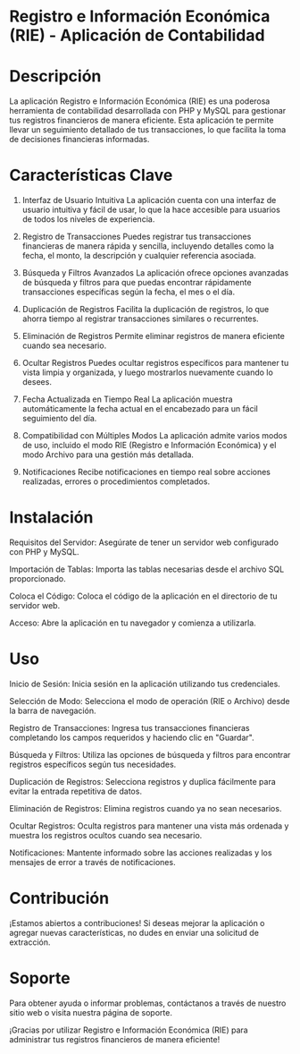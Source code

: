 # Registro e Información Económica (RIE) - Aplicación de Contabilidad

# Descripción
La aplicación Registro e Información Económica (RIE) es una poderosa herramienta de contabilidad desarrollada con PHP y MySQL para gestionar tus registros financieros de manera eficiente. Esta aplicación te permite llevar un seguimiento detallado de tus transacciones, lo que facilita la toma de decisiones financieras informadas.

# Características Clave
1. Interfaz de Usuario Intuitiva
La aplicación cuenta con una interfaz de usuario intuitiva y fácil de usar, lo que la hace accesible para usuarios de todos los niveles de experiencia.

2. Registro de Transacciones
Puedes registrar tus transacciones financieras de manera rápida y sencilla, incluyendo detalles como la fecha, el monto, la descripción y cualquier referencia asociada.

3. Búsqueda y Filtros Avanzados
La aplicación ofrece opciones avanzadas de búsqueda y filtros para que puedas encontrar rápidamente transacciones específicas según la fecha, el mes o el día.

4. Duplicación de Registros
Facilita la duplicación de registros, lo que ahorra tiempo al registrar transacciones similares o recurrentes.

5. Eliminación de Registros
Permite eliminar registros de manera eficiente cuando sea necesario.

6. Ocultar Registros
Puedes ocultar registros específicos para mantener tu vista limpia y organizada, y luego mostrarlos nuevamente cuando lo desees.

7. Fecha Actualizada en Tiempo Real
La aplicación muestra automáticamente la fecha actual en el encabezado para un fácil seguimiento del día.

8. Compatibilidad con Múltiples Modos
La aplicación admite varios modos de uso, incluido el modo RIE (Registro e Información Económica) y el modo Archivo para una gestión más detallada.

9. Notificaciones
Recibe notificaciones en tiempo real sobre acciones realizadas, errores o procedimientos completados.

# Instalación
Requisitos del Servidor: Asegúrate de tener un servidor web configurado con PHP y MySQL.

Importación de Tablas: Importa las tablas necesarias desde el archivo SQL proporcionado.

Coloca el Código: Coloca el código de la aplicación en el directorio de tu servidor web.

Acceso: Abre la aplicación en tu navegador y comienza a utilizarla.

# Uso
Inicio de Sesión: Inicia sesión en la aplicación utilizando tus credenciales.

Selección de Modo: Selecciona el modo de operación (RIE o Archivo) desde la barra de navegación.

Registro de Transacciones: Ingresa tus transacciones financieras completando los campos requeridos y haciendo clic en "Guardar".

Búsqueda y Filtros: Utiliza las opciones de búsqueda y filtros para encontrar registros específicos según tus necesidades.

Duplicación de Registros: Selecciona registros y duplica fácilmente para evitar la entrada repetitiva de datos.

Eliminación de Registros: Elimina registros cuando ya no sean necesarios.

Ocultar Registros: Oculta registros para mantener una vista más ordenada y muestra los registros ocultos cuando sea necesario.

Notificaciones: Mantente informado sobre las acciones realizadas y los mensajes de error a través de notificaciones.

# Contribución
¡Estamos abiertos a contribuciones! Si deseas mejorar la aplicación o agregar nuevas características, no dudes en enviar una solicitud de extracción.

# Soporte
Para obtener ayuda o informar problemas, contáctanos a través de nuestro sitio web o visita nuestra página de soporte.

¡Gracias por utilizar Registro e Información Económica (RIE) para administrar tus registros financieros de manera eficiente!